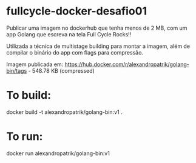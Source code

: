 # fullcycle-docker-desafio01

Publicar uma imagem no dockerhub que tenha menos de 2 MB, com um app Golang que escreva na tela Full Cycle Rocks!!

Utilizada a técnica de multistage building para montar a imagem, além de compilar o binário do app com flags para compressão.

Imagem publicada em: https://hub.docker.com/r/alexandropatrik/golang-bin/tags - 548.78 KB (compressed)

# To build:
docker build -t alexandropatrik/golang-bin:v1 .

# To run:
docker run alexandropatrik/golang-bin:v1
